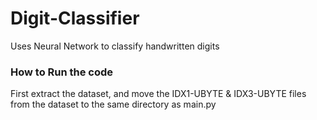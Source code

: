 # Digit-Classifier
Uses Neural Network to classify handwritten digits<br>


### How to Run the code
First extract the dataset, and move the IDX1-UBYTE & IDX3-UBYTE files from the dataset to the same directory as main.py
